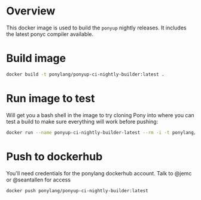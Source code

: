 # Overview

This docker image is used to build the `ponyup` nightly releases. It includes
the latest ponyc compiler available.

# Build image

```bash
docker build -t ponylang/ponyup-ci-nightly-builder:latest .
```

# Run image to test

Will get you a bash shell in the image to try cloning Pony into where you can test a build to make sure everything will work before pushing:

```bash
docker run --name ponyup-ci-nightly-builder-latest --rm -i -t ponylang/ponyup-ci-nightly-builder:latest bash
```

# Push to dockerhub

You'll need credentials for the ponylang dockerhub account. Talk to @jemc or @seantallen for access

```bash
docker push ponylang/ponyup-ci-nightly-builder:latest
```
